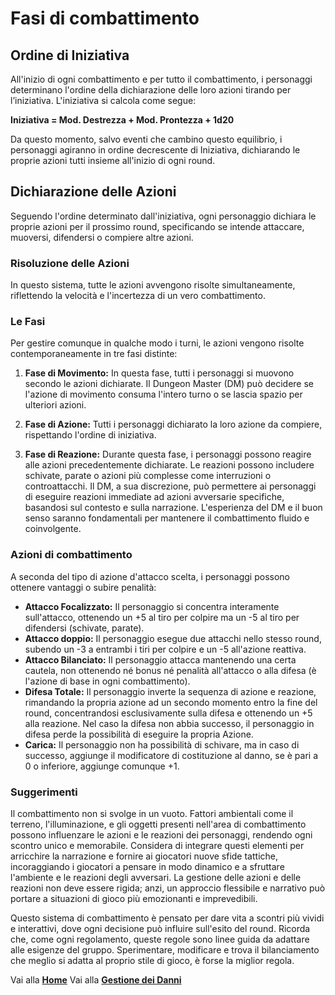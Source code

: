 # Fasi di combattimento

## Ordine di Iniziativa
All'inizio di ogni combattimento e per tutto il combattimento, i personaggi determinano l'ordine della dichiarazione delle loro azioni tirando per l’iniziativa. L'iniziativa si calcola come segue:

**Iniziativa = Mod. Destrezza + Mod. Prontezza + 1d20**

Da questo momento, salvo eventi che cambino questo equilibrio, i personaggi agiranno in ordine decrescente di Iniziativa, dichiarando le proprie azioni tutti insieme all'inizio di ogni round.

## Dichiarazione delle Azioni
Seguendo l'ordine determinato dall'iniziativa, ogni personaggio dichiara le proprie azioni per il prossimo round, specificando se intende attaccare, muoversi, difendersi o compiere altre azioni.

### Risoluzione delle Azioni
In questo sistema, tutte le azioni avvengono risolte simultaneamente, riflettendo la velocità e l'incertezza di un vero combattimento.

### Le Fasi
Per gestire comunque in qualche modo i turni, le azioni vengono risolte contemporaneamente in tre fasi distinte:

1. **Fase di Movimento:** In questa fase, tutti i personaggi si muovono secondo le azioni dichiarate. Il Dungeon Master (DM) può decidere se l'azione di movimento consuma l'intero turno o se lascia spazio per ulteriori azioni.

2. **Fase di Azione:** Tutti i personaggi dichiarato la loro azione da compiere, rispettando l'ordine di iniziativa.

3. **Fase di Reazione:** Durante questa fase, i personaggi possono reagire alle azioni precedentemente dichiarate. Le reazioni possono includere schivate, parate o azioni più complesse come interruzioni o controattacchi. Il DM, a sua discrezione, può permettere ai personaggi di eseguire reazioni immediate ad azioni avversarie specifiche, basandosi sul contesto e sulla narrazione. L'esperienza del DM e il buon senso saranno fondamentali per mantenere il combattimento fluido e coinvolgente.  

### Azioni di combattimento
A seconda del tipo di azione d'attacco scelta, i personaggi possono ottenere vantaggi o subire penalità:

  - **Attacco Focalizzato:** Il personaggio si concentra interamente sull'attacco, ottenendo un +5 al tiro per colpire ma un -5 al tiro per difendersi (schivate, parate).  
  - **Attacco doppio:** Il personaggio esegue due attacchi nello stesso round, subendo un -3 a entrambi i tiri per colpire e un -5 all'azione reattiva.  
  - **Attacco Bilanciato:** Il personaggio attacca mantenendo una certa cautela, non ottenendo né bonus né penalità all'attacco o alla difesa (è l'azione di base in ogni combattimento).
  - **Difesa Totale:** Il personaggio inverte la sequenza di azione e reazione, rimandando la propria azione ad un secondo momento entro la fine del round, concentrandosi esclusivamente sulla difesa e ottenendo un +5 alla reazione. Nel caso la difesa non abbia successo, il personaggio in difesa perde la possibilità di eseguire la propria Azione.
  - **Carica:** Il personaggio non ha possibilità di schivare, ma in caso di successo, aggiunge il modificatore di costituzione al danno, se è pari a 0 o inferiore, aggiunge comunque +1.

### Suggerimenti
Il combattimento non si svolge in un vuoto. Fattori ambientali come il terreno, l'illuminazione, e gli oggetti presenti nell'area di combattimento possono influenzare le azioni e le reazioni dei personaggi, rendendo ogni scontro unico e memorabile. Considera di integrare questi elementi per arricchire la narrazione e fornire ai giocatori nuove sfide tattiche, incoraggiando i giocatori a pensare in modo dinamico e a sfruttare l'ambiente e le reazioni degli avversari. La gestione delle azioni e delle reazioni non deve essere rigida; anzi, un approccio flessibile e narrativo può portare a situazioni di gioco più emozionanti e imprevedibili.

Questo sistema di combattimento è pensato per dare vita a scontri più vividi e interattivi, dove ogni decisione può influire sull'esito del round. Ricorda che, come ogni regolamento, queste regole sono linee guida da adattare alle esigenze del gruppo. Sperimentare, modificare e trova il bilanciamento che meglio si adatta al proprio stile di gioco, è forse la miglior regola.

Vai alla [**Home**](https://crypticsentinel.github.io/Open-Source-GDR/)
Vai alla [**Gestione dei Danni**](https://crypticsentinel.github.io/Open-Source-GDR/Combattimento/02%20-%20Gestione%20dei%20Danni)
